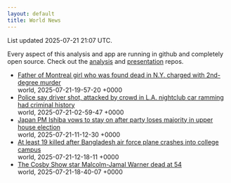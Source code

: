 ```yaml
---
layout: default
title: World News
---
```


<div markdown="0">
<div class="byline small text-muted">List updated <span class="datetime">2025-07-21 21:07 UTC</span>.</div>

<p>Every aspect of this analysis and app are running in github and completely open source. Check out the <a href="https://github.com/Castro-Media/Analysis">analysis</a> and <a href="https://github.com/Castro-Media/TopStoryReview.com">presentation</a> repos.</p>
<ul>
<li><a href='https://www.cbc.ca/news/canada/montreal/missing-canadian-girl-found-dead-new-york-1.7589787?cmp=rss'>Father of Montreal girl who was found dead in N.Y. charged with 2nd-degree murder</a><div class='byline small text-muted'>world, <span class="datetime">2025-07-21-19-57-20 +0000</span></div></li>
<li><a href='https://www.cbc.ca/news/world/fernando-ramirez-criminal-history-car-rammed-nightclub-lineup-los-angeles-1.7589798?cmp=rss'>Police say driver shot, attacked by crowd in L.A. nightclub car ramming had criminal history</a><div class='byline small text-muted'>world, <span class="datetime">2025-07-21-02-59-47 +0000</span></div></li>
<li><a href='https://www.cbc.ca/news/world/japan-house-election-aftermath-1.7589821?cmp=rss'>Japan PM Ishiba vows to stay on after party loses majority in upper house election</a><div class='byline small text-muted'>world, <span class="datetime">2025-07-21-11-12-30 +0000</span></div></li>
<li><a href='https://www.cbc.ca/news/world/bangladesh-air-force-plane-crash-college-campus-1.7589830?cmp=rss'>At least 19 killed after Bangladesh air force plane crashes into college campus</a><div class='byline small text-muted'>world, <span class="datetime">2025-07-21-12-18-11 +0000</span></div></li>
<li><a href='https://www.cbc.ca/news/entertainment/malcolm-jamal-warner-obituary-1.7590147?cmp=rss'>The Cosby Show star Malcolm-Jamal Warner dead at 54</a><div class='byline small text-muted'>world, <span class="datetime">2025-07-21-18-40-07 +0000</span></div></li>
</ul>
</div>
